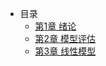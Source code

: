 - 目录
  - [第1章 绪论](chapter1/chapter1.md)
  - [第2章 模型评估](chapter2/chapter2.md)
  - [第3章 线性模型](chapter3/chapter3.md)


